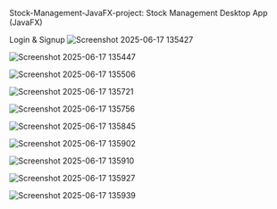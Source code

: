 Stock-Management-JavaFX-project: Stock Management Desktop App (JavaFX)




Login & Signup 
![Screenshot 2025-06-17 135427](https://github.com/user-attachments/assets/1577e8ab-fe22-4ee7-8707-0c44d79d7b96)

![Screenshot 2025-06-17 135447](https://github.com/user-attachments/assets/e3fdb83f-a830-4d83-83d3-818e12aabb78)



![Screenshot 2025-06-17 135506](https://github.com/user-attachments/assets/9a14de37-a522-43fe-9a19-cfa4af91b08a)



![Screenshot 2025-06-17 135721](https://github.com/user-attachments/assets/d3394ca9-78c8-4519-96f7-d637084959b5)



![Screenshot 2025-06-17 135756](https://github.com/user-attachments/assets/81955cd8-0c7a-4877-ab02-d8411610b1ed)



![Screenshot 2025-06-17 135845](https://github.com/user-attachments/assets/a7a4f4ba-cba1-4302-80fc-8ddc25469ce7)



![Screenshot 2025-06-17 135902](https://github.com/user-attachments/assets/6623f562-87fb-486f-80fa-666ec38d5e21)



![Screenshot 2025-06-17 135910](https://github.com/user-attachments/assets/a2a1e50d-2546-4844-a26e-4585d248bc7e)



![Screenshot 2025-06-17 135927](https://github.com/user-attachments/assets/699a95e4-f162-4b8f-9b18-3d41336a6b98)



![Screenshot 2025-06-17 135939](https://github.com/user-attachments/assets/c54d7fa9-b572-4c27-924a-14c859d16b15)
